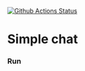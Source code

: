 [![Github Actions Status](https://github.com/Talinka/frontend-project-lvl4/workflows/Node%20CI/badge.svg)](https://github.com/Talinka/frontend-project-lvl4/actions)

# Simple chat

### Run

